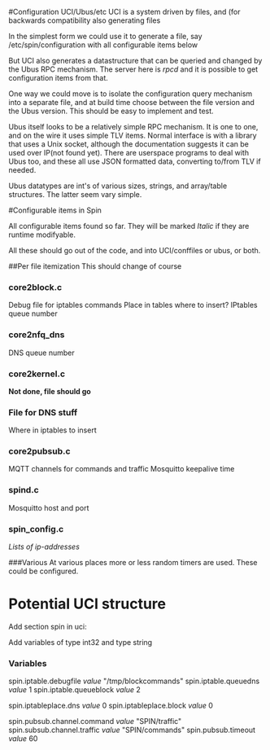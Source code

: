 #Configuration UCI/Ubus/etc
UCI is a system driven by files, and (for backwards compatibility also generating files

In the simplest form we could use it to generate a file, say /etc/spin/configuration with all configurable items below

But UCI also generates a datastructure that can be queried and changed by the Ubus RPC mechanism. The server here is *rpcd* and it is possible to get configuration items from that.

One way we could move is to isolate the configuration query mechanism into a separate file, and at build time choose between the file version and the Ubus version. This should be easy to implement and test.

Ubus itself looks to be a relatively simple RPC mechanism. It is one to one, and on the wire it uses simple TLV items. Normal interface is with a library that uses a Unix socket, although the documentation suggests it can be used over IP(not found yet). There are userspace programs to deal with Ubus too, and these all use JSON formatted data, converting to/from TLV if needed.

Ubus datatypes are int's of various sizes, strings, and array/table structures. The latter seem vary simple.

#Configurable items in Spin

All configurable items found so far. They will be marked *Italic* if they are runtime modifyable.

All these should go out of the code, and into UCI/conffiles or ubus, or both.

##Per file itemization
This should change of course

### core2block.c
Debug file for iptables commands
Place in tables where to insert?
IPtables queue number

### core2nfq_dns
DNS queue number

### core2kernel.c

**Not done, file should go**
### File for DNS stuff
Where in iptables to insert

### core2pubsub.c

MQTT channels for commands and traffic
Mosquitto keepalive time

### spind.c

Mosquitto host and port

### spin_config.c
*Lists of ip-addresses*

###Various
At various places more or less random timers are used. These could be configured.

# Potential UCI structure

Add section spin in uci:

Add variables of type int32 and type string

### Variables
spin.iptable.debugfile	*value* "/tmp/blockcommands"
spin.iptable.queuedns	*value* 1
spin.iptable.queueblock	*value* 2

spin.iptableplace.dns	*value* 0
spin.iptableplace.block	*value* 0

spin.pubsub.channel.command	*value* "SPIN/traffic"
spin.subsub.channel.traffic	*value*	"SPIN/commands"
spin.pubsub.timeout	*value*	60



